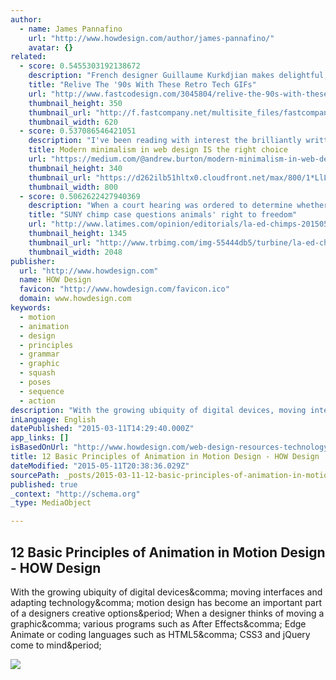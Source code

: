 ```yaml
---
author:
  - name: James Pannafino
    url: "http://www.howdesign.com/author/james-pannafino/"
    avatar: {}
related:
  - score: 0.5455303192138672
    description: "French designer Guillaume Kurkdjian makes delightful, pastel-hued animations of everything from architectural structures to monsters. For his new series Electronic Items the artist takes on relics of '90s technology, from the tape recorder to the remote control car and CD player."
    title: "Relive The '90s With These Retro Tech GIFs"
    url: "http://www.fastcodesign.com/3045804/relive-the-90s-with-these-retro-tech-gifs"
    thumbnail_height: 350
    thumbnail_url: "http://f.fastcompany.net/multisite_files/fastcompany/imagecache/620x350/poster/2015/04/3045804-poster-p-1-relive-the-90s-with-these-retro-tech-gifs.gif"
    thumbnail_width: 620
  - score: 0.537086546421051
    description: "I've been reading with interest the brilliantly written opinion pieces ' Fall of the Designer ' by Eli Schiff recently. If you haven't read them and are interested in the history of trends in the digital design world, they are certainly worth a read. The problem is I disagree with him completely."
    title: Modern minimalism in web design IS the right choice
    url: "https://medium.com/@andrew.burton/modern-minimalism-in-web-design-is-the-right-choice-d91ed888a62b"
    thumbnail_height: 340
    thumbnail_url: "https://d262ilb51hltx0.cloudfront.net/max/800/1*LlLGb8sUdrGdDAHMERCMxQ.png"
    thumbnail_width: 800
  - score: 0.5062622427940369
    description: "When a court hearing was ordered to determine whether two chimpanzees, named Hercules and Leo, are being &ldquo;unlawfully detained&rdquo; by the State University of New York at Stony Brook, the primates (and their lawyers) made a bit of history."
    title: "SUNY chimp case questions animals' right to freedom"
    url: "http://www.latimes.com/opinion/editorials/la-ed-chimps-20150504-story.html"
    thumbnail_height: 1345
    thumbnail_url: "http://www.trbimg.com/img-55444db5/turbine/la-ed-chimps-20150504"
    thumbnail_width: 2048
publisher:
  url: "http://www.howdesign.com"
  name: HOW Design
  favicon: "http://www.howdesign.com/favicon.ico"
  domain: www.howdesign.com
keywords:
  - motion
  - animation
  - design
  - principles
  - grammar
  - graphic
  - squash
  - poses
  - sequence
  - action
description: "With the growing ubiquity of digital devices, moving interfaces and adapting technology, motion design has become an important part of a designers creative options. When a designer thinks of moving a graphic, various programs such as After Effects, Edge Animate or coding languages such as HTML5, CSS3 and jQuery come to mind."
inLanguage: English
datePublished: "2015-03-11T14:29:40.000Z"
app_links: []
isBasedOnUrl: "http://www.howdesign.com/web-design-resources-technology/12-basic-principles-animation-motion-design/"
title: 12 Basic Principles of Animation in Motion Design - HOW Design
dateModified: "2015-05-11T20:38:36.029Z"
sourcePath: _posts/2015-03-11-12-basic-principles-of-animation-in-motion-design-how-desi.md
published: true
_context: "http://schema.org"
_type: MediaObject

---
```

<article style=""><h1>12 Basic Principles of Animation in Motion Design - HOW Design</h1><p>With the growing ubiquity of digital devices&amp;comma; moving interfaces and adapting technology&amp;comma; motion design has become an important part of a designers creative options&amp;period; When a designer thinks of moving a graphic&amp;comma; various programs such as After Effects&amp;comma; Edge Animate or coding languages such as HTML5&amp;comma; CSS3 and jQuery come to mind&amp;period;</p><img src="http://www.howdesign.com/wp-content/uploads/animation-design.jpg" /></article>
